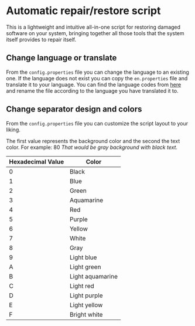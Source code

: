 # Automatic repair/restore script
This is a lightweight and intuitive all-in-one script for restoring damaged software on your system, bringing together all those tools that the system itself provides to repair itself.
## Change language or translate
From the `config.properties` file you can change the language to an existing one.
If the language does not exist you can copy the `en.properties` file and translate it to your language.
You can find the language codes from [here](https://es.wikipedia.org/wiki/ISO_639-1) and rename the file according to the language you have translated it to.
## Change separator design and colors
From the `config.properties` file you can customize the script layout to your liking.

The first value represents the background color and the second the text color. For example: 80 *That would be gray background with black text.*

| Hexadecimal Value | Color            |
|-------------------|------------------|
| 0                 | Black            |
| 1                 | Blue             |
| 2                 | Green            |
| 3                 | Aquamarine       |
| 4                 | Red              |
| 5                 | Purple           |
| 6                 | Yellow           |
| 7                 | White            |
| 8                 | Gray             |
| 9                 | Light blue       |
| A                 | Light green      |
| B                 | Light aquamarine |
| C                 | Light red        |
| D                 | Light purple     |
| E                 | Light yellow     |
| F                 | Bright white     |
